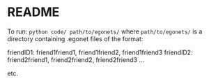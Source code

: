 README
======

To run: `python code/ path/to/egonets/`
where `path/to/egonets/` is a directory containing .egonet files of the format:

friendID1: friend1friend1, friend1friend2, friend1friend3
friendID2: friend2friend1, friend2friend2, friend2friend3
...

etc.